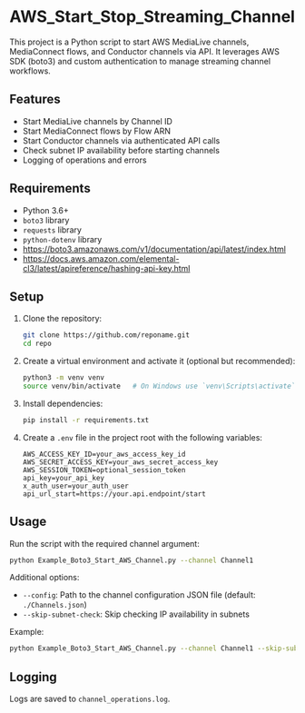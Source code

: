 # AWS_Start_Stop_Streaming_Channel
This project is a Python script to start AWS MediaLive channels, MediaConnect flows, and Conductor channels via API. It leverages AWS SDK (boto3) and custom authentication to manage streaming channel workflows.

## Features

- Start MediaLive channels by Channel ID
- Start MediaConnect flows by Flow ARN
- Start Conductor channels via authenticated API calls
- Check subnet IP availability before starting channels
- Logging of operations and errors

## Requirements

- Python 3.6+
- `boto3` library
- `requests` library
- `python-dotenv` library
- https://boto3.amazonaws.com/v1/documentation/api/latest/index.html
- https://docs.aws.amazon.com/elemental-cl3/latest/apireference/hashing-api-key.html

## Setup

1. Clone the repository:

   ```bash
   git clone https://github.com/reponame.git
   cd repo
   ```

2. Create a virtual environment and activate it (optional but recommended):

   ```bash
   python3 -m venv venv
   source venv/bin/activate   # On Windows use `venv\Scripts\activate`
   ```

3. Install dependencies:

   ```bash
   pip install -r requirements.txt
   ```

4. Create a `.env` file in the project root with the following variables:

   ```
   AWS_ACCESS_KEY_ID=your_aws_access_key_id
   AWS_SECRET_ACCESS_KEY=your_aws_secret_access_key
   AWS_SESSION_TOKEN=optional_session_token
   api_key=your_api_key
   x_auth_user=your_auth_user
   api_url_start=https://your.api.endpoint/start
   ```

## Usage

Run the script with the required channel argument:

```bash
python Example_Boto3_Start_AWS_Channel.py --channel Channel1
```

Additional options:

- `--config`: Path to the channel configuration JSON file (default: `./Channels.json`)
- `--skip-subnet-check`: Skip checking IP availability in subnets

Example:

```bash
python Example_Boto3_Start_AWS_Channel.py --channel Channel1 --skip-subnet-check
```

## Logging

Logs are saved to `channel_operations.log`.
